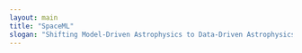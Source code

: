 ```yaml
---
layout: main
title: "SpaceML"
slogan: "Shifting Model-Driven Astrophysics to Data-Driven Astrophysics"
---
```

